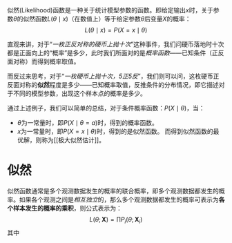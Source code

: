 似然(Likelihood)函数是一种关于统计模型参数的函数。即给定输出$x$时，关于参数$\theta$的似然函数$L(\theta \mid x)$（在数值上）等于给定参数$\theta$后变量$X$的概率：
$$
L(\theta \mid x) = P(X = x \mid \theta)
$$

直观来讲，对于“*一枚正反对称的硬币上抛十次*”这种事件，我们问硬币落地时十次都是正面向上的“概率”是多少，此时我们所面对的是*概率函数*——已知条件（正反面对称）而得到概率取值。

而反过来思考，对于“*一枚硬币上抛十次，5正5反*”，我们则可以问，这枚硬币正反面对称的**似然**程度是多少——已知概率取值，反推条件的分布情况，即它描述对于不同的模型参数，出现这个样本点的概率是多少。

通过上述例子，我们可以简单的总结，对于条件概率函数：$P(X \mid \theta)$，当：
- $\theta$为一常量时，即$P(X \mid \theta = a)$时，得到的概率函数。
- $x$为一常量时，即$P(X = x \mid \theta)$时，得到的是似然函数。
而得到似然函数的最优解，则称为[[极大似然估计]]。

# 似然
似然函数通常是多个观测数据发生的概率的联合概率，即多个观测数据都发生的概率。如果各个观测之间是*相互独立*的，那么多个观测数据都发生的概率可表示为**各个样本发生的概率的乘积**，则公式表示为：
$$
L(\theta; \mathbf{X}) = \prod P_i (\theta; \mathbf{X}_i)
$$
其中